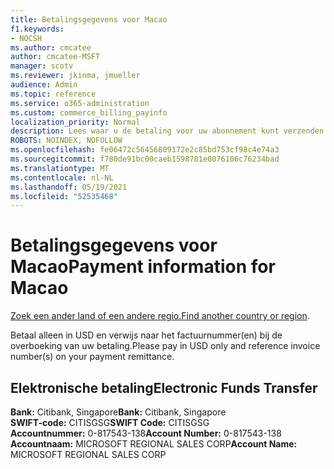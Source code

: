 ```yaml
---
title: Betalingsgegevens voor Macao
f1.keywords:
- NOCSH
ms.author: cmcatee
author: cmcatee-MSFT
manager: scotv
ms.reviewer: jkinma, jmueller
audience: Admin
ms.topic: reference
ms.service: o365-administration
ms.custom: commerce_billing_payinfo
localization_priority: Normal
description: Lees waar u de betaling voor uw abonnement kunt verzenden.
ROBOTS: NOINDEX, NOFOLLOW
ms.openlocfilehash: fe06472c56456809172e2c85bd753cf98c4e74a3
ms.sourcegitcommit: f780de91bc00caeb1598781e0076106c76234bad
ms.translationtype: MT
ms.contentlocale: nl-NL
ms.lasthandoff: 05/19/2021
ms.locfileid: "52535468"
---
```

# <a name="payment-information-for-macao"></a><span data-ttu-id="e1fbf-103">Betalingsgegevens voor Macao</span><span class="sxs-lookup"><span data-stu-id="e1fbf-103">Payment information for Macao</span></span>

<span data-ttu-id="e1fbf-104">[Zoek een ander land of een andere regio.](../billing-and-payments/pay-for-your-subscription.md)</span><span class="sxs-lookup"><span data-stu-id="e1fbf-104">[Find another country or region](../billing-and-payments/pay-for-your-subscription.md).</span></span>

<span data-ttu-id="e1fbf-105">Betaal alleen in USD en verwijs naar het factuurnummer(en) bij de overboeking van uw betaling.</span><span class="sxs-lookup"><span data-stu-id="e1fbf-105">Please pay in USD only and reference invoice number(s) on your payment remittance.</span></span>

## <a name="electronic-funds-transfer"></a><span data-ttu-id="e1fbf-106">Elektronische betaling</span><span class="sxs-lookup"><span data-stu-id="e1fbf-106">Electronic Funds Transfer</span></span>

<span data-ttu-id="e1fbf-107">**Bank:** Citibank, Singapore</span><span class="sxs-lookup"><span data-stu-id="e1fbf-107">**Bank:** Citibank, Singapore</span></span>  
<span data-ttu-id="e1fbf-108">**SWIFT-code:** CITISGSG</span><span class="sxs-lookup"><span data-stu-id="e1fbf-108">**SWIFT Code:** CITISGSG</span></span>  
<span data-ttu-id="e1fbf-109">**Accountnummer:** 0-817543-138</span><span class="sxs-lookup"><span data-stu-id="e1fbf-109">**Account Number:** 0-817543-138</span></span>  
<span data-ttu-id="e1fbf-110">**Accountnaam:** MICROSOFT REGIONAL SALES CORP</span><span class="sxs-lookup"><span data-stu-id="e1fbf-110">**Account Name:** MICROSOFT REGIONAL SALES CORP</span></span>
